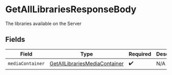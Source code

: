 # GetAllLibrariesResponseBody

The libraries available on the Server


## Fields

| Field                                                                                     | Type                                                                                      | Required                                                                                  | Description                                                                               |
| ----------------------------------------------------------------------------------------- | ----------------------------------------------------------------------------------------- | ----------------------------------------------------------------------------------------- | ----------------------------------------------------------------------------------------- |
| `mediaContainer`                                                                          | [GetAllLibrariesMediaContainer](../../models/operations/GetAllLibrariesMediaContainer.md) | :heavy_check_mark:                                                                        | N/A                                                                                       |